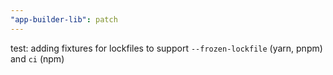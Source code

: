 ```yaml
---
"app-builder-lib": patch
---
```


test: adding fixtures for lockfiles to support `--frozen-lockfile` (yarn, pnpm) and `ci` (npm)
